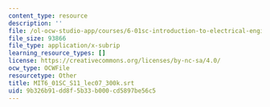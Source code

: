 ```yaml
---
content_type: resource
description: ''
file: /ol-ocw-studio-app/courses/6-01sc-introduction-to-electrical-engineering-and-computer-science-i-spring-2011/9b326b91dd8f5b33b000cd5897be56c5_MIT6_01SC_S11_lec07_300k.vtt
file_size: 93866
file_type: application/x-subrip
learning_resource_types: []
license: https://creativecommons.org/licenses/by-nc-sa/4.0/
ocw_type: OCWFile
resourcetype: Other
title: MIT6_01SC_S11_lec07_300k.srt
uid: 9b326b91-dd8f-5b33-b000-cd5897be56c5
---
```

